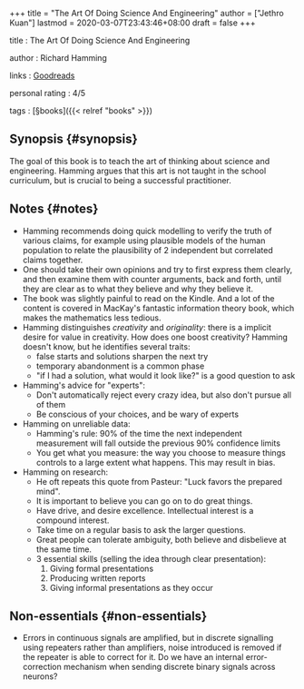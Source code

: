 +++
title = "The Art Of Doing Science And Engineering"
author = ["Jethro Kuan"]
lastmod = 2020-03-07T23:43:46+08:00
draft = false
+++

title
: The Art Of Doing Science And Engineering

author
: Richard Hamming

links
: [Goodreads](https://www.goodreads.com/book/show/530415.The%5FArt%5Fof%5FDoing%5FScience%5Fand%5FEngineering?ac=1&from%5Fsearch=true&qid=JiicJZOxxt&rank=1)

personal rating
: 4/5

tags
: [§books]({{< relref "books" >}})


## Synopsis {#synopsis}

The goal of this book is to teach the art of thinking about science
and engineering. Hamming argues that this art is not taught in the
school curriculum, but is crucial to being a successful practitioner.


## Notes {#notes}

-   Hamming recommends doing quick modelling to verify the truth of
    various claims, for example using plausible models of the human
    population to relate the plausibility of 2 independent but
    correlated claims together.
-   One should take their own opinions and try to first express them
    clearly, and then examine them with counter arguments, back and
    forth, until they are clear as to what they believe and why they
    believe it.
-   The book was slightly painful to read on the Kindle. And a lot of
    the content is covered in MacKay's fantastic information theory
    book, which makes the mathematics less tedious.
-   Hamming distinguishes _creativity_ and _originality_: there is a
    implicit desire for value in creativity. How does one boost
    creativity? Hamming doesn't know, but he identifies several traits:
    -   false starts and solutions sharpen the next try
    -   temporary abandonment is a common phase
    -   "if I had a solution, what would it look like?" is a good question
        to ask
-   Hamming's advice for "experts":
    -   Don't automatically reject every crazy idea, but also don't pursue
        all of them
    -   Be conscious of your choices, and be wary of experts
-   Hamming on unreliable data:
    -   Hamming's rule: 90% of the time the next independent measurement
        will fall outside the previous 90% confidence limits
    -   You get what you measure: the way you choose to measure things
        controls to a large extent what happens. This may result in bias.
-   Hamming on research:
    -   He oft repeats this quote from Pasteur: "Luck favors the prepared mind".
    -   It is important to believe you can go on to do great things.
    -   Have drive, and desire excellence. Intellectual interest is a
        compound interest.
    -   Take time on a regular basis to ask the larger questions.
    -   Great people can tolerate ambiguity, both believe and disbelieve
        at the same time.
    -   3 essential skills (selling the idea through clear presentation):
        1.  Giving formal presentations
        2.  Producing written reports
        3.  Giving informal presentations as they occur


## Non-essentials {#non-essentials}

-   Errors in continuous signals are amplified, but in discrete
    signalling using repeaters rather than amplifiers, noise introduced
    is removed if the repeater is able to correct for it. Do we have an
    internal error-correction mechanism when sending discrete binary
    signals across neurons?
